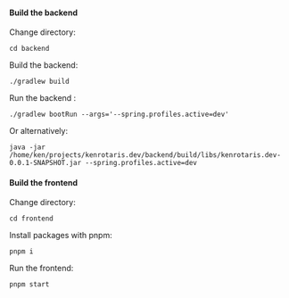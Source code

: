 #### Build the backend
Change directory:
```
cd backend
```

Build the backend:
```
./gradlew build
```

Run the backend :
```
./gradlew bootRun --args='--spring.profiles.active=dev'
```

Or alternatively:
```
java -jar /home/ken/projects/kenrotaris.dev/backend/build/libs/kenrotaris.dev-0.0.1-SNAPSHOT.jar --spring.profiles.active=dev
```


#### Build the frontend
Change directory:
```
cd frontend
```

Install packages with pnpm:
```
pnpm i
```

Run the frontend:
```
pnpm start
```